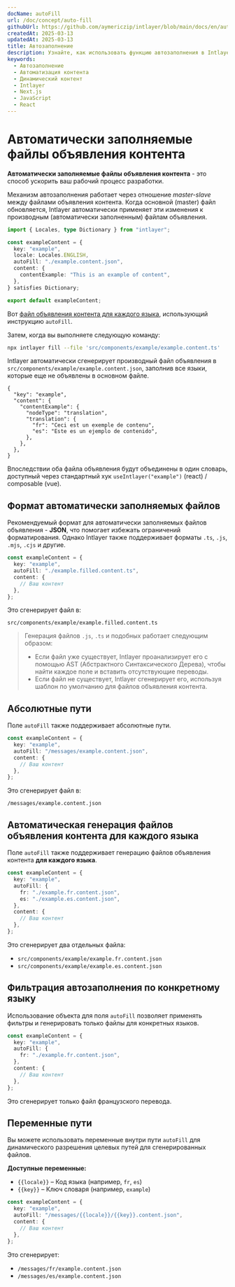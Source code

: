 ```yaml
---
docName: autoFill
url: /doc/concept/auto-fill
githubUrl: https://github.com/aymericzip/intlayer/blob/main/docs/en/autoFill.md
createdAt: 2025-03-13
updatedAt: 2025-03-13
title: Автозаполнение
description: Узнайте, как использовать функцию автозаполнения в Intlayer для автоматического заполнения контента на основе предопределенных шаблонов. Следуйте этой документации, чтобы эффективно реализовать функции автозаполнения в вашем проекте.
keywords:
  - Автозаполнение
  - Автоматизация контента
  - Динамический контент
  - Intlayer
  - Next.js
  - JavaScript
  - React
---
```


# Автоматически заполняемые файлы объявления контента

**Автоматически заполняемые файлы объявления контента** - это способ ускорить ваш рабочий процесс разработки.

Механизм автозаполнения работает через отношение _master-slave_ между файлами объявления контента. Когда основной (master) файл обновляется, Intlayer автоматически применяет эти изменения к производным (автоматически заполненным) файлам объявления.

```ts fileName="src/components/example/example.content.ts"
import { Locales, type Dictionary } from "intlayer";

const exampleContent = {
  key: "example",
  locale: Locales.ENGLISH,
  autoFill: "./example.content.json",
  content: {
    contentExample: "This is an example of content",
  },
} satisfies Dictionary;

export default exampleContent;
```

Вот [файл объявления контента для каждого языка](https://github.com/aymericzip/intlayer/blob/main/docs/ru/per_locale_file.md), использующий инструкцию `autoFill`.

Затем, когда вы выполняете следующую команду:

```bash
npx intlayer fill --file 'src/components/example/example.content.ts'
```

Intlayer автоматически сгенерирует производный файл объявления в `src/components/example/example.content.json`, заполнив все языки, которые еще не объявлены в основном файле.

```json5 fileName="src/components/example/example.content.json"
{
  "key": "example",
  "content": {
    "contentExample": {
      "nodeType": "translation",
      "translation": {
        "fr": "Ceci est un exemple de contenu",
        "es": "Este es un ejemplo de contenido",
      },
    },
  },
}
```

Впоследствии оба файла объявления будут объединены в один словарь, доступный через стандартный хук `useIntlayer("example")` (react) / composable (vue).

## Формат автоматически заполняемых файлов

Рекомендуемый формат для автоматически заполняемых файлов объявления - **JSON**, что помогает избежать ограничений форматирования. Однако Intlayer также поддерживает форматы `.ts`, `.js`, `.mjs`, `.cjs` и другие.

```ts fileName="src/components/example/example.content.ts"
const exampleContent = {
  key: "example",
  autoFill: "./example.filled.content.ts",
  content: {
    // Ваш контент
  },
};
```

Это сгенерирует файл в:

```
src/components/example/example.filled.content.ts
```

> Генерация файлов `.js`, `.ts` и подобных работает следующим образом:
>
> - Если файл уже существует, Intlayer проанализирует его с помощью AST (Абстрактного Синтаксического Дерева), чтобы найти каждое поле и вставить отсутствующие переводы.
> - Если файл не существует, Intlayer сгенерирует его, используя шаблон по умолчанию для файлов объявления контента.

## Абсолютные пути

Поле `autoFill` также поддерживает абсолютные пути.

```ts fileName="src/components/example/example.content.ts"
const exampleContent = {
  key: "example",
  autoFill: "/messages/example.content.json",
  content: {
    // Ваш контент
  },
};
```

Это сгенерирует файл в:

```
/messages/example.content.json
```

## Автоматическая генерация файлов объявления контента для каждого языка

Поле `autoFill` также поддерживает генерацию файлов объявления контента **для каждого языка**.

```ts fileName="src/components/example/example.content.ts"
const exampleContent = {
  key: "example",
  autoFill: {
    fr: "./example.fr.content.json",
    es: "./example.es.content.json",
  },
  content: {
    // Ваш контент
  },
};
```

Это сгенерирует два отдельных файла:

- `src/components/example/example.fr.content.json`
- `src/components/example/example.es.content.json`

## Фильтрация автозаполнения по конкретному языку

Использование объекта для поля `autoFill` позволяет применять фильтры и генерировать только файлы для конкретных языков.

```ts fileName="src/components/example/example.content.ts"
const exampleContent = {
  key: "example",
  autoFill: {
    fr: "./example.fr.content.json",
  },
  content: {
    // Ваш контент
  },
};
```

Это сгенерирует только файл французского перевода.

## Переменные пути

Вы можете использовать переменные внутри пути `autoFill` для динамического разрешения целевых путей для сгенерированных файлов.

**Доступные переменные:**

- `{{locale}}` – Код языка (например, `fr`, `es`)
- `{{key}}` – Ключ словаря (например, `example`)

```ts fileName="src/components/example/example.content.ts"
const exampleContent = {
  key: "example",
  autoFill: "/messages/{{locale}}/{{key}}.content.json",
  content: {
    // Ваш контент
  },
};
```

Это сгенерирует:

- `/messages/fr/example.content.json`
- `/messages/es/example.content.json`

